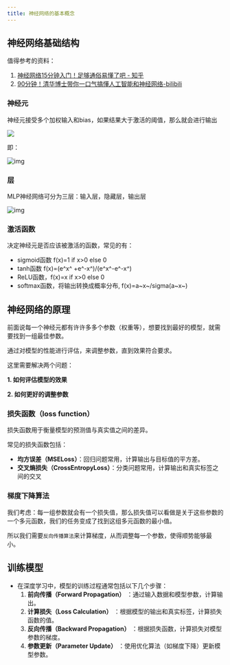 ```yaml
---
title: 神经网络的基本概念
---
```


## 神经网络基础结构

值得参考的资料：

1.   [神经网络15分钟入门！足够通俗易懂了吧 - 知乎](https://zhuanlan.zhihu.com/p/65472471)
2.   [90分钟！清华博士带你一口气搞懂人工智能和神经网络-bilibili](https://www.bilibili.com/video/BV1atCRYsE7x/?spm_id_from=333.337.search-card.all.click)

### 神经元

神经元接受多个加权输入和bias，如果结果大于激活的阈值，那么就会进行输出

![](https://www.runoob.com/wp-content/uploads/2024/12/1_upfpVueoUuKPkyX3PR3KBg.png)

即：

![img](https://www.runoob.com/wp-content/uploads/2024/12/f0b929045ae6eef23514bd7024be62f0.png)

### 层

MLP神经网络可分为三层：输入层，隐藏层，输出层

![img](https://www.runoob.com/wp-content/uploads/2024/12/1_3fA77_mLNiJTSgZFhYnU0Q3K5DV4.webp)

### 激活函数

决定神经元是否应该被激活的函数，常见的有：

-   sigmoid函数 f(x)=1 if x>0 else 0
-   tanh函数  f(x)=(e^x^ +e^-x^)/(e^x^-e^-x^)
-   ReLU函数，f(x)=x if x>0 else 0
-   softmax函数，将输出转换成概率分布, f(x)=a~x~/sigma(a~x~)

## 神经网络的原理

前面说每一个神经元都有许许多多个参数（权重等），想要找到最好的模型，就需要找到一组最佳参数。

通过对模型的性能进行评估，来调整参数，直到效果符合要求。

这里需要解决两个问题：

**1. 如何评估模型的效果**

**2. 如何更好的调整参数**

### 损失函数（loss function）

损失函数用于衡量模型的预测值与真实值之间的差异。

常见的损失函数包括：

-   **均方误差（MSELoss）**：回归问题常用，计算输出与目标值的平方差。
-   **交叉熵损失（CrossEntropyLoss）**：分类问题常用，计算输出和真实标签之间的交叉

### 梯度下降算法

我们考虑：每一组参数就会有一个损失值，那么损失值可以看做是关于这些参数的一个多元函数，我们的任务变成了找到这组多元函数的最小值。

所以我们需要`反向传播算法`来计算梯度，从而调整每一个参数，使得顺势能够最小。



## 训练模型

  -   在深度学习中，模型的训练过程通常包括以下几个步骤：
         1.  **前向传播（Forward Propagation）** ：通过输入数据和模型参数，计算输出。
         2.  **计算损失（Loss Calculation）** ：根据模型的输出和真实标签，计算损失函数的值。
         3.  **反向传播（Backward Propagation）** ：根据损失函数，计算损失对模型参数的梯度。
         4.  **参数更新（Parameter Update）** ：使用优化算法（如梯度下降）更新模型参数。

